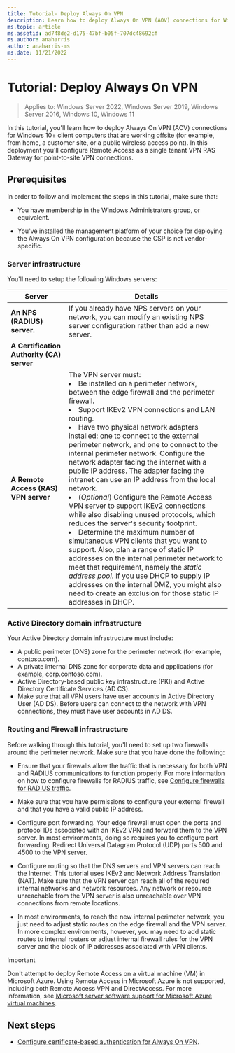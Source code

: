 ```yaml
---
title: Tutorial- Deploy Always On VPN
description: Learn how to deploy Always On VPN (AOV) connections for Windows 10+ client computers that are working offsite (for example, from home, a customer site, or a public wireless access point).
ms.topic: article
ms.assetid: ad748de2-d175-47bf-b05f-707dc48692cf
ms.author: anaharris
author: anaharris-ms
ms.date: 11/21/2022
---
```


# Tutorial: Deploy Always On VPN

>Applies to: Windows Server 2022, Windows Server 2019, Windows Server 2016, Windows 10, Windows 11

In this tutorial, you'll learn how to deploy Always On VPN (AOV) connections for Windows 10+ client computers that are working offsite (for example, from home, a customer site, or a public wireless access point).
In this deployment you'll configure Remote Access as a single tenant VPN RAS Gateway for point-to-site VPN connections.

## Prerequisites

In order to follow and implement the steps in this tutorial, make sure that:

- You have membership in the Windows Administrators group, or equivalent.
<!-- Editorial note: What is CSP-->
- You've installed the management platform of your choice for deploying the Always On VPN configuration because the CSP is not vendor-specific.

### Server infrastructure

You'll need to setup the following Windows servers:

| Server | Details |
|--------|--------|
| **An NPS (RADIUS) server.**  |If you already have NPS servers on your network, you can modify an existing NPS server configuration rather than add a new server. |
|**A Certification Authority (CA) server**  | |
| **A Remote Access (RAS) VPN server**  | The VPN server must: </br><li> Be installed on a perimeter network, between the edge firewall and the perimeter firewall.<li>  Support IKEv2 VPN connections and LAN routing.<li> Have two physical network adapters installed: one to connect to the external perimeter network, and one to connect to the internal perimeter network. Configure the network adapter facing the internet with a public IP address. The adapter facing the intranet can use an IP address from the local network. <li> (*Optional*) Configure the Remote Access VPN server to support [IKEv2](https://datatracker.ietf.org/doc/rfc7296/) connections while also disabling unused protocols, which reduces the server's security footprint. <li> Determine the maximum number of simultaneous VPN clients that you want to support. Also, plan a range of static IP addresses on the internal perimeter network to meet that requirement, namely the *static address pool*. If you use DHCP to supply IP addresses on the internal DMZ, you might also need to create an exclusion for those static IP addresses in DHCP.|

### Active Directory domain infrastructure

Your Active Directory domain infrastructure must include:

- A public perimeter (DNS) zone for the perimeter network (for example, contoso.com).  
- A private internal DNS zone for corporate data and applications (for example, corp.contoso.com).
- Active Directory-based public key infrastructure (PKI) and Active Directory Certificate Services (AD CS).
- <!-- Editorial note: This item can probably be removed as I believe it is one of the steps in the tutorial-->Make sure that all VPN users have user accounts in Active Directory User (AD DS). Before users can connect to the network with VPN connections, they must have user accounts in AD DS.

### Routing and Firewall infrastructure

Before walking through this tutorial, you'll need to set up two firewalls around the perimeter network. Make sure that you have done the following:

- Ensure that your firewalls allow the traffic that is necessary for both VPN and RADIUS communications to function properly. For more information on how to configure firewalls for RADIUS traffic, see [Configure firewalls for RADIUS traffic](../../../../../networking/technologies/nps/nps-firewalls-configure.md).

- Make sure that you have permissions to configure your external firewall and that you have a valid public IP address.

- Configure port forwarding. Your edge firewall must open the ports and protocol IDs associated with an IKEv2 VPN and forward them to the VPN server. In most environments, doing so requires you to configure port forwarding. Redirect Universal Datagram Protocol (UDP) ports 500 and 4500 to the VPN server.

- Configure routing so that the DNS servers and VPN servers can reach the Internet. This tutorial uses IKEv2 and Network Address Translation (NAT). Make sure that the VPN server can reach all of the required internal networks and network resources. Any network or resource unreachable from the VPN server is also unreachable over VPN connections from remote locations.

- In most environments, to reach the new internal perimeter network, you just need to adjust static routes on the edge firewall and the VPN server. In more complex environments, however, you may need to add static routes to internal routers or adjust internal firewall rules for the VPN server and the block of IP addresses associated with VPN clients.


<!-- Editorial note: Is this still true? -->
>[!IMPORTANT]
>Don't attempt to deploy Remote Access on a virtual machine (VM) in Microsoft Azure. Using Remote Access in Microsoft Azure is not supported, including both Remote Access VPN and DirectAccess. For more information, see [Microsoft server software support for Microsoft Azure virtual machines](https://support.microsoft.com/help/2721672/microsoft-server-software-support-for-microsoft-azure-virtual-machines).

## Next steps

- [Configure certificate-based authentication for Always On VPN](tutorial-aovpn-certificates.md).